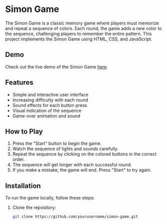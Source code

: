 # Simon Game

The Simon Game is a classic memory game where players must memorize and repeat a sequence of colors. Each round, the game adds a new color to the sequence, challenging players to remember the entire pattern. This project implements the Simon Game using HTML, CSS, and JavaScript.

## Demo

Check out the live demo of the Simon Game [here](https://prabhatbhusal.github.io/The-Simon-game/).

## Features

- Simple and interactive user interface
- Increasing difficulty with each round
- Sound effects for each button press
- Visual indication of the sequence
- Game-over animation and sound

## How to Play

1. Press the "Start" button to begin the game.
2. Watch the sequence of lights and sounds carefully.
3. Repeat the sequence by clicking on the colored buttons in the correct order.
4. The sequence will get longer with each successful round.
5. If you make a mistake, the game will end. Press "Start" to try again.

## Installation

To run the game locally, follow these steps:

1. Clone the repository:
   ```bash
   git clone https://github.com/yourusername/simon-game.git
